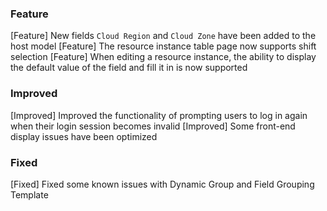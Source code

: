 ### Feature
[Feature] New fields `Cloud Region` and `Cloud Zone` have been added to the host model
[Feature] The resource instance table page now supports shift selection
[Feature] When editing a resource instance, the ability to display the default value of the field and fill it in is now supported

### Improved
[Improved] Improved the functionality of prompting users to log in again when their login session becomes invalid
[Improved] Some front-end display issues have been optimized

### Fixed
[Fixed] Fixed some known issues with Dynamic Group and Field Grouping Template